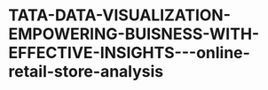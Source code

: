 # TATA-DATA-VISUALIZATION-EMPOWERING-BUISNESS-WITH-EFFECTIVE-INSIGHTS---online-retail-store-analysis